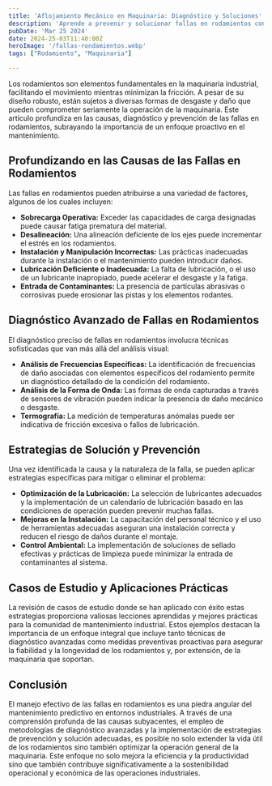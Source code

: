 ```yaml
---
title: 'Aflojamiento Mecánico en Maquinaria: Diagnóstico y Soluciones'
description: 'Aprende a prevenir y solucionar fallas en rodamientos con este artículo detallado. Descubre técnicas de diagnóstico y mantenimiento predictivo para mejorar la durabilidad y eficiencia de tu maquinaria.'
pubDate: 'Mar 25 2024'
date: 2024-25-03T11:40:00Z
heroImage: '/fallas-rondamientos.webp'
tags: ["Rodamiento", "Maquinaria"]

---
```


Los rodamientos son elementos fundamentales en la maquinaria industrial, facilitando el movimiento mientras minimizan la fricción. A pesar de su diseño robusto, están sujetos a diversas formas de desgaste y daño que pueden comprometer seriamente la operación de la maquinaria. Este artículo profundiza en las causas, diagnóstico y prevención de las fallas en rodamientos, subrayando la importancia de un enfoque proactivo en el mantenimiento.

## Profundizando en las Causas de las Fallas en Rodamientos
Las fallas en rodamientos pueden atribuirse a una variedad de factores, algunos de los cuales incluyen:

- **Sobrecarga Operativa:** Exceder las capacidades de carga designadas puede causar fatiga prematura del material.
- **Desalineación:** Una alineación deficiente de los ejes puede incrementar el estrés en los rodamientos.
- **Instalación y Manipulación Incorrectas:** Las prácticas inadecuadas durante la instalación o el mantenimiento pueden introducir daños.
- **Lubricación Deficiente o Inadecuada:** La falta de lubricación, o el uso de un lubricante inapropiado, puede acelerar el desgaste y la fatiga.
- **Entrada de Contaminantes:** La presencia de partículas abrasivas o corrosivas puede erosionar las pistas y los elementos rodantes.

## Diagnóstico Avanzado de Fallas en Rodamientos
El diagnóstico preciso de fallas en rodamientos involucra técnicas sofisticadas que van más allá del análisis visual:

- **Análisis de Frecuencias Específicas:** La identificación de frecuencias de daño asociadas con elementos específicos del rodamiento permite un diagnóstico detallado de la condición del rodamiento.
- **Análisis de la Forma de Onda:** Las formas de onda capturadas a través de sensores de vibración pueden indicar la presencia de daño mecánico o desgaste.
- **Termografía:** La medición de temperaturas anómalas puede ser indicativa de fricción excesiva o fallos de lubricación.

## Estrategias de Solución y Prevención
Una vez identificada la causa y la naturaleza de la falla, se pueden aplicar estrategias específicas para mitigar o eliminar el problema:

- **Optimización de la Lubricación:** La selección de lubricantes adecuados y la implementación de un calendario de lubricación basado en las condiciones de operación pueden prevenir muchas fallas.
- **Mejoras en la Instalación:** La capacitación del personal técnico y el uso de herramientas adecuadas aseguran una instalación correcta y reducen el riesgo de daños durante el montaje.
- **Control Ambiental:** La implementación de soluciones de sellado efectivas y prácticas de limpieza puede minimizar la entrada de contaminantes al sistema.

## Casos de Estudio y Aplicaciones Prácticas
La revisión de casos de estudio donde se han aplicado con éxito estas estrategias proporciona valiosas lecciones aprendidas y mejores prácticas para la comunidad de mantenimiento industrial. Estos ejemplos destacan la importancia de un enfoque integral que incluye tanto técnicas de diagnóstico avanzadas como medidas preventivas proactivas para asegurar la fiabilidad y la longevidad de los rodamientos y, por extensión, de la maquinaria que soportan.

## Conclusión

El manejo efectivo de las fallas en rodamientos es una piedra angular del mantenimiento predictivo en entornos industriales. A través de una comprensión profunda de las causas subyacentes, el empleo de metodologías de diagnóstico avanzadas y la implementación de estrategias de prevención y solución adecuadas, es posible no solo extender la vida útil de los rodamientos sino también optimizar la operación general de la maquinaria. Este enfoque no solo mejora la eficiencia y la productividad sino que también contribuye significativamente a la sostenibilidad operacional y económica de las operaciones industriales.